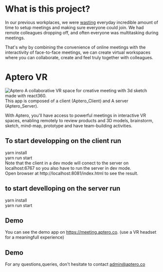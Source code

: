 # What is this project?
In our previous workplaces, we were [wasting](http://thumbnails-visually.netdna-ssl.com/the-ugly-truth-about-meetings_538ca71ea5358_w580.jpg) everyday incredible amount of time to setup meetings and making sure everyone could join. 
We had remote colleagues dropping off, and often everyone was multitasking during meetings.

That's why by combining the convenience of online meetings with the interactivity of face-to-face meetings, we can create virtual workspaces where you can collaborate, create and feel truly together with colleagues.

# Aptero VR
![Aptero](https://ipfs.funnychain.co/ipfs/QmdX25VpJTEZFU5ELPVXPmxBHQhUqaMwC25wNbhjk6AXPq)
A collaborative VR space for creative meeting with 3d sketch made with react360.  
This app is composed of a client (Aptero_Client) and A server (Aptero_Server).  

With Aptero, you'll have access to powerful meetings in interactive VR spaces, enabling remotely to review products and 3D models, brainstorm, sketch, mind-map, prototype and have team-building activities. 


## To start developping on the client run
yarn install  
yarn run start  
Note that the client in a dev mode will conect to the server on localhost:6767 so you also have to run the server in dev mode.  
Open browser at http://localhost:8081/index.html to see the result.  

## to start develloping on the server run 
yarn install  
yarn run start  


## Demo
You can see the demo app on https://meeting.aptero.co. (use a VR headset for a meaningfull experience)


## Demo
For any questions,queries, don't hesitate to contact admin@aptero.co
